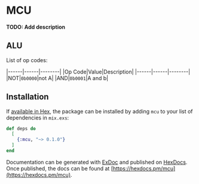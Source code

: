 # MCU

**TODO: Add description**

## ALU

List of op codes:

|------|------|--------|
|Op Code|Value|Description|
|------|------|--------|
|NOT|`0b0000`|not A|
|AND|`0b0001`|A and b|

## Installation

If [available in Hex](https://hex.pm/docs/publish), the package can be installed
by adding `mcu` to your list of dependencies in `mix.exs`:

```elixir
def deps do
  [
    {:mcu, "~> 0.1.0"}
  ]
end
```

Documentation can be generated with [ExDoc](https://github.com/elixir-lang/ex_doc)
and published on [HexDocs](https://hexdocs.pm). Once published, the docs can
be found at [https://hexdocs.pm/mcu](https://hexdocs.pm/mcu).

